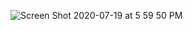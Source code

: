 ![Screen Shot 2020-07-19 at 5 59 50 PM](https://user-images.githubusercontent.com/29707177/87889630-2d75f900-c9f8-11ea-9e87-068b8d4d07dd.png)